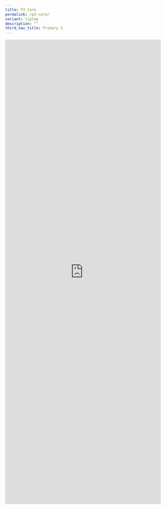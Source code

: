 ```yaml
---
title: P3 Care
permalink: /p3-care/
variant: tiptap
description: ""
third_nav_title: Primary 3
---
```

<div class="iframe-wrapper">
<iframe height="1500" width="100%" allowfullscreen="true" frameborder="0" src="https://docs.google.com/document/d/e/2PACX-1vRvaHJZ7_mcpp-pav9ZHkPaiulOykamxlvLslC9WZAr3GZEWwzmTsowHxAtFJ8pMg/pub?embedded=true"></iframe>
</div>
<p></p>